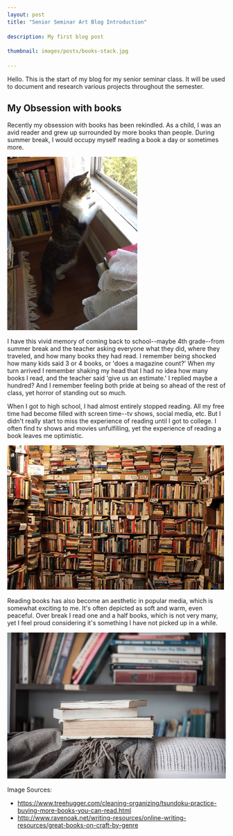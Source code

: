 ```yaml
---
layout: post
title: "Senior Seminar Art Blog Introduction"

description: My first blog post

thumbnail: images/posts/books-stack.jpg

---
```

Hello. This is the start of my blog for my senior seminar class. It will be used to document and research various projects throughout the semester.

## My Obsession with books

Recently my obsession with books has been rekindled. As a child, I was an avid reader and grew up surrounded by more books than people. During summer break, I would occupy myself reading a book a day or sometimes more.

<img src="/images/posts/cassie.jpg" alt="cassie" style="width:300px;"/>

I have this vivid memory of coming back to school--maybe 4th grade--from summer break and the teacher asking everyone what they did, where they traveled, and how many books they had read. I remember being shocked how many kids said 3 or 4 books, or 'does a magazine count?' When my turn arrived I remember shaking my head that I had no idea how many books I read, and the teacher said 'give us an estimate.' I replied maybe a hundred? And I remember feeling both pride at being so ahead of the rest of class, yet horror of standing out so much.

When I got to high school, I had almost entirely stopped reading. All my free time had become filled with screen time--tv shows, social media, etc. But I didn't really start to miss the experience of reading until I got to college. I often find tv shows and movies unfulfilling, yet the experience of reading a book leaves me optimistic.

<img src="/images/posts/books.jpg" alt="books" style="width:500px;"/>

Reading books has also become an aesthetic in popular media, which is somewhat exciting to me. It's often depicted as soft and warm, even peaceful. Over break I read one and a half books, which is not very many, yet I feel proud considering it's something I have not picked up in a while.


![books stack](/images/posts/books-stack.jpg)

Image Sources:
- https://www.treehugger.com/cleaning-organizing/tsundoku-practice-buying-more-books-you-can-read.html
- http://www.ravenoak.net/writing-resources/online-writing-resources/great-books-on-craft-by-genre
